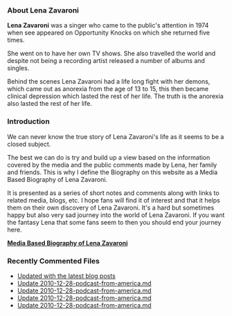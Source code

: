 ### About Lena Zavaroni

<p><strong>Lena Zavaroni</strong> was a singer who came to the public's attention in 1974 when see appeared on Opportunity Knocks on which she returned five times.</p>

<p>She went on to have her own TV shows. She also travelled the world and despite not being a recording artist released a number of albums and singles.</p>

<p>Behind the scenes Lena Zavaroni had a life long fight with her demons, which came out as anorexia from the age of 13 to 15, this then became clinical depression which lasted the rest of her life. The truth is the anorexia also lasted the rest of her life.</p>

### Introduction

<p>We can never know the true story of Lena Zavaroni's life as it seems to be a closed subject.</p>

<p>The best we can do is try and build up a view based on the information covered by the media and the public comments made by Lena, her family and friends. This is why I define the Biography on this website as a Media Based Biography of Lena Zavaroni.</p>

<p>It is presented as a series of short notes and comments along with links to related media, blogs, etc. I hope fans will find it of interest and that it helps them on their own discovery of Lena Zavaroni. It's a hard but sometimes happy but also very sad journey into the world of Lena Zavaroni. If you want the fantasy Lena that some fans seem to then you should end your journey here.</p>

<a href="https://fanzoflenazavaroni.github.io/biography/lena-zavaroni/"><strong>Media Based Biography of Lena Zavaroni</strong></a>

### Recently Commented Files

<!-- BLOG-POST-LIST:START -->
- [Updated with the latest blog posts](https://github.com/FanzOfLenaZavaroni/fanzoflenazavaroni.github.io/commit/248e7600d0d0e33fe8f631584180c22c2d8e2a32)
- [Update 2010-12-28-podcast-from-america.md](https://github.com/FanzOfLenaZavaroni/fanzoflenazavaroni.github.io/commit/b1ce06da432972d14763b43a4282b2c017de82d3)
- [Update 2010-12-28-podcast-from-america.md](https://github.com/FanzOfLenaZavaroni/fanzoflenazavaroni.github.io/commit/3c6f670eaef8b2317b35d717f43c74e8df388a78)
- [Update 2010-12-28-podcast-from-america.md](https://github.com/FanzOfLenaZavaroni/fanzoflenazavaroni.github.io/commit/beb6f623798fb0e75ee692c679454efb3072ef41)
- [Update 2010-12-28-podcast-from-america.md](https://github.com/FanzOfLenaZavaroni/fanzoflenazavaroni.github.io/commit/2a4a33c4a616520a06db0e30f26557b4c854e3b1)
<!-- BLOG-POST-LIST:END -->
